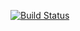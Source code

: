[![Build Status](https://travis-ci.org/Ehson12/CSE110-lab5.svg?branch=master)](https://travis-ci.org/Ehson12/CSE110-lab5)
